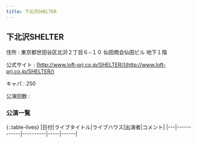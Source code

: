 ```yaml
---
title: 下北沢SHELTER
---
```

## 下北沢SHELTER


住所
:    東京都世田谷区北沢２丁目６−１０ 仙田商会仙田ビル 地下１階

公式サイト
:    [http://www.loft-prj.co.jp/SHELTER/](http://www.loft-prj.co.jp/SHELTER/)

キャパ
:    250

公演回数
: 


### 公演一覧

{:.table-lives}
|日付|ライブタイトル|ライブハウス|出演者|コメント|
|---|------------|----------|-----|------|
